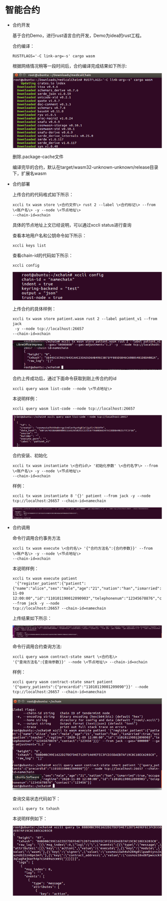 # 智能合约

- 合约开发

  基于合约Demo，进行rust语言合约开发，Demo为idea的rust工程。

  合约编译：

  ```
  RUSTFLAGS='-C link-arg=-s' cargo wasm
  ```

  根据网络情况稍等一段时间后，合约编译完成结果如下所示:

  ![](contract1.png)

  删除.package-cache文件

  编译完毕的合约，默认在target/wasm32-unknown-unknown/release目录下，扩展名wasm

- 合约部署

  上传合约的代码格式如下所示：

  ```
  xccli tx wasm store \<合约文件\> rust 2 --label \<合约标记\> --from
  \<账户名\> -y --node \<节点地址\>
  --chain-id=xchain
  ```

  具体的节点地址上文已经说明，可以通过xccli status进行查询

  查看本地用户名和公钥命令如下所示：

  ```
  xccli keys list
  ```

  查看chain-id的代码如下所示：

  ```
  xccli config
  ```

  ![](contract2.png)

  上传合约的具体样例：

  ```
  xccli tx wasm store patient.wasm rust 2 --label patient_v1 --from jack
   -y --node tcp://localhost:26657
  --chain-id=xchain
  ```

  ![](contract3.png)

  合约上传成功后，通过下面命令获取到刚上传合约的id

  ```
  xccli query wasm list-code --node \<节点地址\>
  ```

  本说明样例：

  ```
  xccli query wasm list-code --node tcp://localhost:26657
  ```

  ![](contract4.png)

  合约安装、初始化

  ```
  xccli tx wasm instantiate \<合约id\> '初始化参数' \<合约名字\> --from
  \<账户名\> -y --node \<节点地址\>
  --chain-id=xchain
  ```

  样例：

  ```
  xccli tx wasm instantiate 8 '{}' patient --from jack -y --node tcp://localhost:26657 --chain-id=namechain
  ```

  ![](contract5.png)

- 合约调用

  命令行调用合约事务方法

  ```
  xccli tx wasm execute \<合约名\> '{"合约方法名":{合约参数}}' --from
  \<账户名\> -y --node \<节点地址\>
  --chain-id=xchain
  ```

  本说明样例：

  ```
  xccli tx wasm execute patient
   '{"register_patient":{"patient":{"name":"alice","sex":"male","age":"21","nation":"han","ismarried":true,"occupation":"teacher","regtime":"2020-11-09
  12:00:00","id":"110101190012090903","telephonenum":"12345678876","contact":"123456"}}}'
  --from jack -y --node
  tcp://localhost:26657 --chain-id=namechain
  ```

  上传结果如下所示：

  ![](contract6.png)

  命令行调用合约查询方法:

  ```
  xccli query wasm contract-state smart \<合约名\>
  '{"查询方法名":{查询参数}}' --node \<节点地址\> --chain-id=xchain
  ```

  样例：

  ```
  xccli query wasm contract-state smart patient
  '{"query_patients":{"precardid":"11010119001209090"}}' --node
  tcp://localhost:26657 --chain-id=namechain
  ```

  ![](contract7.png)

  查询交易状态代码如下：

  ```
  xccli query tx txhash
  ```

  本说明样例如下：

  ![](contract8.png)
